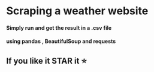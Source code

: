 # Scraping a weather website
#### Simply run and get the result in a .csv file
#### using pandas , BeautifulSoup and requests
## If you like it STAR it ⭐️
